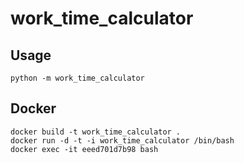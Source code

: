 # work_time_calculator
## Usage
```
python -m work_time_calculator
```

## Docker
```
docker build -t work_time_calculator .
docker run -d -t -i work_time_calculator /bin/bash
docker exec -it eeed701d7b98 bash
```
